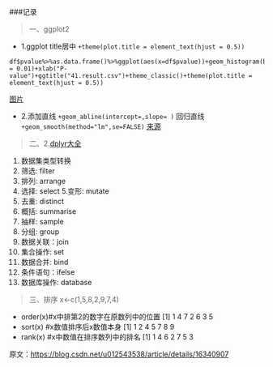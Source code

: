 ###记录
>一、ggplot2

- 1.ggplot title居中 `+theme(plot.title = element_text(hjust = 0.5))`
```
df$pvalue%>%as.data.frame()%>%ggplot(aes(x=df$pvalue))+geom_histogram(binwidth = 0.01)+xlab("P-value")+ggtitle("41.result.csv")+theme_classic()+theme(plot.title = element_text(hjust = 0.5))
```
[图片](https://upload-images.jianshu.io/upload_images/9589088-9c2c5bd79a1e320b.png?imageMogr2/auto-orient/strip%7CimageView2/2/w/620/format/webp)
- 2.添加直线 `+geom_abline(intercept=,slope= )` 回归直线  `+geom_smooth(method="lm",se=FALSE)`
[来源](https://www.cnblogs.com/wkslearner/p/5697471.html)

> 二、2.[dplyr大全](https://blog.csdn.net/wltom1985/article/details/54973811)
1.  数据集类型转换
2.   筛选:  filter
3. 排列: arrange
4. 选择: select
5.变形: mutate
6. 去重: distinct
7. 概括: summarise
8. 抽样: sample
9. 分组: group
10. 数据关联：join
11. 集合操作: set
12. 数据合并: bind
13. 条件语句：ifelse
14. 数据库操作: database

> 三、排序
> x<-c(1,5,8,2,9,7,4)
- order(x)#x中排第2的数字在原数列中的位置
[1] 1 4 7 2 6 3 5
- sort(x) #x数值排序后x数值本身
[1] 1 2 4 5 7 8 9
- rank(x) #x中数值在排序数列中的排名
[1] 1 4 6 2 7 5 3 

原文：https://blog.csdn.net/u012543538/article/details/16340907 
